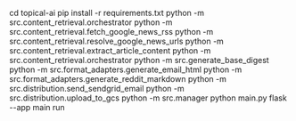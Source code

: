 cd topical-ai
pip install -r requirements.txt
python -m src.content_retrieval.orchestrator
python -m src.content_retrieval.fetch_google_news_rss
python -m src.content_retrieval.resolve_google_news_urls
python -m src.content_retrieval.extract_article_content
python -m src.content_retrieval.orchestrator
python -m src.generate_base_digest
python -m src.format_adapters.generate_email_html
python -m src.format_adapters.generate_reddit_markdown
python -m src.distribution.send_sendgrid_email
python -m src.distribution.upload_to_gcs
python -m src.manager
python main.py
flask --app main run